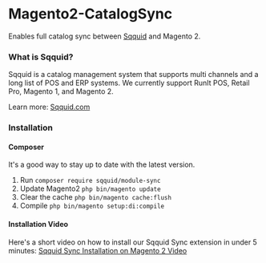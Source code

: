 # Magento2-CatalogSync
Enables full catalog sync between [Sqquid](https://sqquid.com) and Magento 2. 

### What is Sqquid?
Sqquid is a catalog management system that supports multi channels and a long list of POS and ERP systems. We currently support RunIt POS, Retail Pro, Magento 1, and Magento 2.

Learn more: [Sqquid.com](https://sqquid.com)


### Installation

#### Composer
It's a good way to stay up to date with the latest version.

1. Run `composer require sqquid/module-sync`
2. Update Magento2 `php bin/magento update`
3. Clear the cache `php bin/magento cache:flush`
4. Compile `php bin/magento setup:di:compile`

#### Installation Video

Here's a short video on how to install our Sqquid Sync extension in under 5 minutes: [Sqquid Sync Installation on Magento 2 Video](https://www.youtube.com/watch?v=NjluSXcYMhk&t=3s)
